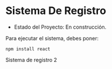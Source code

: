 <h1>Sistema De Registro</h1> 

- Estado del Proyecto: En construcción.

Para ejecutar el sistema, debes poner:

```npm install react```

Sistema de registro 2
